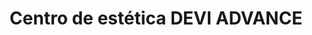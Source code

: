 ---
title: "Centro de estética DEVI ADVANCE"
url: /barcelona/centro-de-estetica-devi-advance/
shop: Kosmetik
---